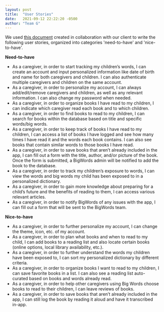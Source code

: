 ```yaml
---
layout: post
title:  "User Stories"
date:   2021-09-12 22:22:20 -0500
author: "Team G"
---
```

We used [this document](https://docs.google.com/document/d/1Ov7yP3klnG3QNDZsezzty-ws3iLQHAU7FfO4nqLQJB8/edit) created in collaboration with our client to write the following user stories, organized into categories 'need-to-have' and 'nice-to-have'.

**Need-to-have**

* As a caregiver, in order to start tracking my children’s words, I can create an account and input personalized information like date of birth and name for both caregivers and children. I can also authenticate multiple caregivers and children on the same account.
* As a caregiver, in order to personalize my account, I can always add/edit/remove caregivers and children, as well as any relevant information. I can also change my password when needed.
* As a caregiver, in order to organize books I have read to my children, I can indicate which caregiver read each book and to which children.
* As a caregiver, in order to find books to read to my children, I can search for books within the database based on title and specific words/big words.
* As a caregiver, in order to keep track of books I have read to my children, I can access a list of books I have logged and see how many times I have read it and the words each book contains. I can also see books that contain similar words to those books I have read.
* As a caregiver, in order to save books that aren’t already included in the app, I can fill out a form with the title, author, and/or picture of the book. Once the form is submitted, a BigWords admin will be notified to add the book to the database.
* As a caregiver, in order to track my children’s exposure to words, I can view the words and big words my child has been exposed to in a personalized dictionary.
* As a caregiver, in order to gain more knowledge about preparing for a child’s future and the benefits of reading to them, I can access various relevant articles.
* As a caregiver, in order to notify BigWords of any issues with the app, I can fill out a form that will be sent to the BigWords team.

**Nice-to-have**

* As a caregiver, in order to further personalize my account, I can change the theme, icon, etc. of my account.
* As a caregiver, in order to plan what books and when to read to my child, I can add books to a reading list and also locate certain books (online options, local library availability, etc.).
* As a caregiver, in order to further understand the words my children have been exposed to, I can sort my personalized dictionary by different criteria.
* As a caregiver, in order to organize books I want to read to my children, I can save favorite books in a list. I can also see a reading list auto-curated based on books and words already read.
* As a caregiver, in order to help other caregivers using Big Words choose books to read to their children, I can leave reviews of books.
* As a caregiver, in order to save books that aren’t already included in the app, I can still log the book by reading it aloud and have it transcribed in-app.
